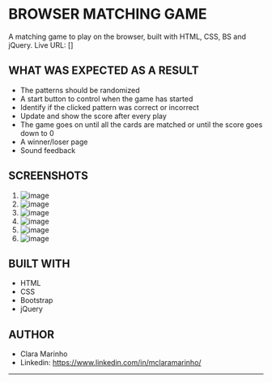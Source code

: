 # BROWSER MATCHING GAME
A matching game to play on the browser, built with HTML, CSS, BS and jQuery.
Live URL: []


## WHAT WAS EXPECTED AS A RESULT
- The patterns should be randomized
- A start button to control when the game has started
- Identify if the clicked pattern was correct or incorrect
- Update and show the score after every play
- The game goes on until all the cards are matched or until the score goes down to 0
- A winner/loser page
- Sound feedback

## SCREENSHOTS
1. ![image](https://github.com/mclaramarinho/browser-matching-game/assets/119897667/3cc2dbde-2759-4ac4-aad6-a4cb6cf925a6)
2. ![image](https://github.com/mclaramarinho/browser-matching-game/assets/119897667/18969f5b-3f86-4489-a184-4708f87ea746)
3. ![image](https://github.com/mclaramarinho/browser-matching-game/assets/119897667/bddf560a-50a1-41b2-9342-467eda2b25bf)
4. ![image](https://github.com/mclaramarinho/browser-matching-game/assets/119897667/edb8fb9a-a005-49b3-a07f-d567b4614e7d)
5. ![image](https://github.com/mclaramarinho/browser-matching-game/assets/119897667/d048d0ab-26c9-4ca9-8d3b-27d150826512)
6. ![image](https://github.com/mclaramarinho/browser-matching-game/assets/119897667/72d7862d-583d-4821-853e-fe5014eadc6e)


## BUILT WITH
 - HTML
 - CSS
 - Bootstrap
 - jQuery

## AUTHOR
- Clara Marinho
- Linkedin: https://www.linkedin.com/in/mclaramarinho/
****

